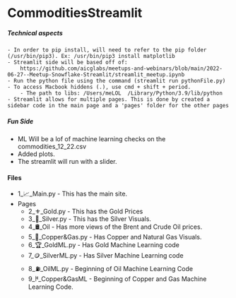 # CommoditiesStreamlit

##### Technical aspects
    - In order to pip install, will need to refer to the pip folder (/usr/bin/pip3). Ex: /usr/bin/pip3 install matplotlib
    - Streamlit side will be based off of: 
        https://github.com/aicglabs/meetups-and-webinars/blob/main/2022-06-27--Meetup-Snowflake-Streamlit/streamlit_meetup.ipynb
    - Run the python file using the command (streamlit run pythonFile.py)
    - To access Macbook hiddens (.), use cmd + shift + period.
        - The path to libs: /Users/meLOL  /Library/Python/3.9/lib/python
    - Streamlit allows for multiple pages. This is done by created a sidebar code in the main page and a 'pages' folder for the other pages

##### Fun Side
- ML Will be a lof of machine learning checks on the commodities_12_22.csv 
- Added plots.
- The streamlit will run with a slider. 

#### Files
- 1_📈_Main.py - This has the main site.
- Pages
    - 2_⚜️_Gold.py - This has the Gold Prices
    - 3_🥈_Silver.py - This has the Silver Visuals.
    - 4_🛢️_Oil - Has more views of the Brent and Crude Oil prices.
    - 5_🥉_Copper&Gas.py - Has Copper and Natural Gas Visuals.
    - 6_🏆_GoldML.py - Has Gold Machine Learning code
    - 7_🪙_SilverML.py - Has Silver Machine Learning code
    - 8_⛽️_OilML.py - Beginning of Oil Machine Learning Code
    - 9_𐂚_Copper&GasML - Beginning of Copper and Gas Machine Learning Code.
    